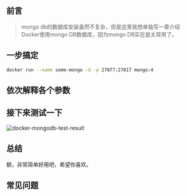 ## 前言
> mongo db的数据库安装虽然不复杂，但是这里我想单独写一章介绍Docker使用mongo DB数据库，因为mongo DB实在是太常用了。


## 一步搞定
```bash
docker run --name some-mongo -d -p 27077:27017 mongo:4
```

## 依次解释各个参数
<v-dockerCmdDesc cmd="docker run --name some-mongo -d -p 27077:27017 mongo:4"/>


## 接下来测试一下
<img :src="$withBase('/mongo-docker-test.jpg')" alt="docker-mongodb-test-result">

## 总结
额，非常简单好用吧，希望你喜欢。


## 常见问题
<v-FAQ />

<v-comment/>
